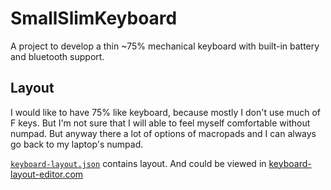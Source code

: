 # SmallSlimKeyboard
A project to develop a thin ~75% mechanical keyboard with built-in battery and bluetooth support.

## Layout 

I would like to have 75% like keyboard, because mostly I don't use much of F keys. But I'm not sure that I will able to feel myself comfortable without numpad. But anyway there a lot of options of macropads and I can always go back to my laptop's numpad.

[`keyboard-layout.json`](keyboard-layout.json) contains layout. And could be viewed in [keyboard-layout-editor.com](http://www.keyboard-layout-editor.com/)
